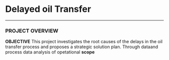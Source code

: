 # Delayed oil Transfer
---
### PROJECT OVERVIEW
**OBJECTIVE**
This project investigates the root causes of the delays in the oil transfer process and proposes a strategic solution plan. Through dataand process data analysis of opetational 
**scope**

